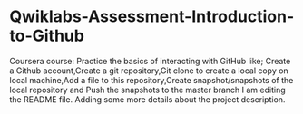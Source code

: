 # Qwiklabs-Assessment-Introduction-to-Github
Coursera course:  Practice the basics of interacting with GitHub like;  Create a Github account,Create a git repository,Git clone to create a local copy on local machine,Add a file to this repository,Create snapshot/snapshots of the local repository  and Push the snapshots to the master branch
I am editing the README file. Adding some more details about the project description.

